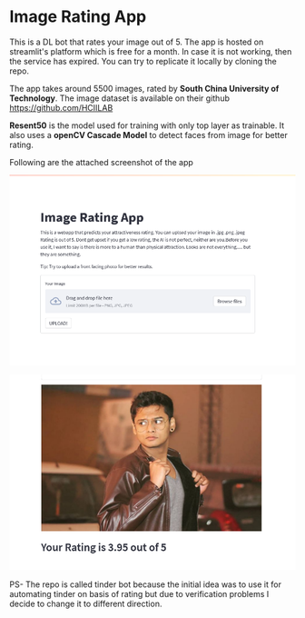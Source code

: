 # Image Rating App

This is a DL bot that rates your image out of 5. The app is hosted on streamlit's platform which is free for a month. In
case it is not working, then the service has expired. You can try to replicate it locally by cloning the repo.

The app takes around 5500 images, rated by **South China University of Technology**. The image dataset is available on 
their github https://github.com/HCIILAB

**Resent50** is the model used for training with only top layer as trainable. It also uses a **openCV Cascade Model** to detect 
faces from image for better rating.

Following are the attached screenshot of the app

![Image of app](./Screenshot%202021-12-02%20at%2019-20-32%20Streamlit.png "Image of the App hosted on streamlit")

![Image of app](./Screenshot%202021-12-02%20at%2019-21-26%20Streamlit.png)

PS- The repo is called tinder bot because the initial idea was to use it for automating tinder on basis of rating but 
due to verification problems I decide to change it to different direction.

